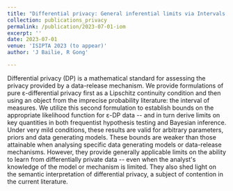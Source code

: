 ```yaml
---
title: "Differential privacy: General inferential limits via Intervals of Measures"
collection: publications_privacy
permalink: /publication/2023-07-01-iom
excerpt: ''
date: 2023-07-01
venue: 'ISIPTA 2023 (to appear)'
author: 'J Bailie, R Gong'

---
```



Differential privacy (DP) is a mathematical standard for assessing the privacy provided by a data-release mechanism. We provide formulations of pure ε-differential privacy first as a Lipschitz continuity condition and then using an object from the imprecise probability literature: the interval of measures. We utilize this second formulation to establish bounds on the appropriate likelihood function for ε-DP data -- and in turn derive limits on key quantities in both frequentist hypothesis testing and Bayesian inference. Under very mild conditions, these results are valid for arbitrary parameters, priors and data generating models. These bounds are weaker than those attainable when analysing specific data generating models or data-release mechanisms. However, they provide generally applicable limits on the ability to learn from differentially private data -- even when the analyst's knowledge of the model or mechanism is limited. They also shed light on the semantic interpretation of differential privacy, a subject of contention in the current literature.  
